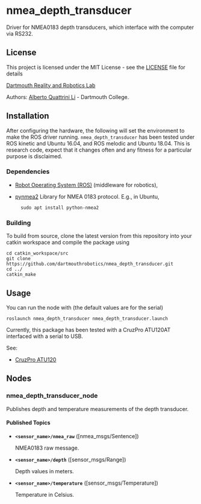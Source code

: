 # nmea_depth_transducer

Driver for NMEA0183 depth transducers, which interface with the computer via RS232.

## License

This project is licensed under the MIT License - see the [LICENSE](LICENSE) file for details

[Dartmouth Reality and Robotics Lab](http://rlab.cs.dartmouth.edu/home/)

Authors: [Alberto Quattrini Li](https://sites.google.com/view/albertoq) - Dartmouth College.

## Installation

After configuring the hardware, the following will set the environment to make the ROS driver running.
`nmea_depth_transducer` has been tested under ROS kinetic and Ubuntu 16.04, and ROS melodic and Ubuntu 18.04. This is research code, expect that it changes often and any fitness for a particular purpose is disclaimed.

### Dependencies

- [Robot Operating System (ROS)](http://wiki.ros.org) (middleware for robotics),
- [pynmea2](https://pypi.org/project/pynmea2/) Library for NMEA 0183 protocol. E.g., in Ubuntu,
 
		sudo apt install python-nmea2


### Building

To build from source, clone the latest version from this repository into your catkin workspace and compile the package using

	cd catkin_workspace/src
	git clone https://github.com/dartmouthrobotics/nmea_depth_transducer.git
	cd ../
	catkin_make


## Usage
You can run the node with (the default values are for the serial)

	roslaunch nmea_depth_transducer nmea_depth_transducer.launch

Currently, this package has been tested with a CruzPro ATU120AT interfaced with a serial to USB.

See:
* [CruzPro ATU120](http://www.cruzpro.co.nz/active.html)


## Nodes

### nmea_depth_transducer_node

Publishes depth and temperature measurements of the depth transducer.


#### Published Topics

* **`<sensor_name>/nmea_raw`** ([nmea_msgs/Sentence])

	NMEA0183 raw message.

* **`<sensor_name>/depth`** ([sensor_msgs/Range])

	Depth values in meters.

* **`<sensor_name>/temperature`** ([sensor_msgs/Temperature])

	Temperature in Celsius.



